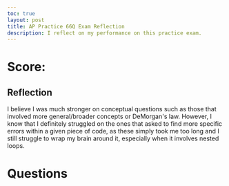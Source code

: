 ```yaml
---
toc: true
layout: post
title: AP Practice 66Q Exam Reflection 
description: I reflect on my performance on this practice exam.
---
```


# Score: 

## Reflection

I believe I was much stronger on conceptual questions such as those that involved more general/broader concepts or DeMorgan's law. However, I know that I definitely struggled on the ones that asked to find more specific errors within a given piece of code, as these simply took me too long and I still struggle to wrap my brain around it, especially when it involves nested loops.

# Questions
